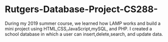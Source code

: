 # Rutgers-Database-Project-CS288-
During my 2019 summer course, we learned how LAMP works and build a mini project using HTML,CSS,JavaScript,mySQL, and PHP. I created a school database in which a user can insert,delete,search, and update data.
